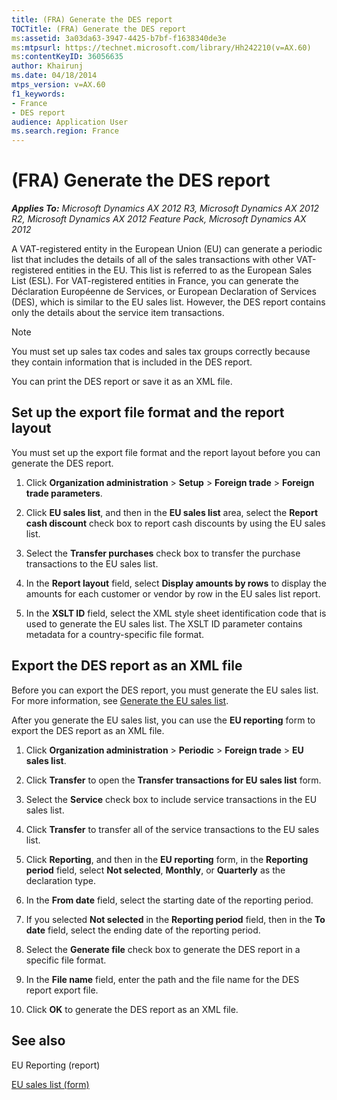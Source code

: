 ```yaml
---
title: (FRA) Generate the DES report
TOCTitle: (FRA) Generate the DES report
ms:assetid: 3a03da63-3947-4425-b7bf-f1638340de3e
ms:mtpsurl: https://technet.microsoft.com/library/Hh242210(v=AX.60)
ms:contentKeyID: 36056635
author: Khairunj
ms.date: 04/18/2014
mtps_version: v=AX.60
f1_keywords:
- France
- DES report
audience: Application User
ms.search.region: France
---
```


# (FRA) Generate the DES report 


_**Applies To:** Microsoft Dynamics AX 2012 R3, Microsoft Dynamics AX 2012 R2, Microsoft Dynamics AX 2012 Feature Pack, Microsoft Dynamics AX 2012_

A VAT-registered entity in the European Union (EU) can generate a periodic list that includes the details of all of the sales transactions with other VAT-registered entities in the EU. This list is referred to as the European Sales List (ESL). For VAT-registered entities in France, you can generate the Déclaration Européenne de Services, or European Declaration of Services (DES), which is similar to the EU sales list. However, the DES report contains only the details about the service item transactions.


> [!NOTE]
> <P>You must set up sales tax codes and sales tax groups correctly because they contain information that is included in the DES report.</P>



You can print the DES report or save it as an XML file.

## Set up the export file format and the report layout

You must set up the export file format and the report layout before you can generate the DES report.

1.  Click **Organization administration** \> **Setup** \> **Foreign trade** \> **Foreign trade parameters**.

2.  Click **EU sales list**, and then in the **EU sales list** area, select the **Report cash discount** check box to report cash discounts by using the EU sales list.

3.  Select the **Transfer purchases** check box to transfer the purchase transactions to the EU sales list.

4.  In the **Report layout** field, select **Display amounts by rows** to display the amounts for each customer or vendor by row in the EU sales list report.

5.  In the **XSLT ID** field, select the XML style sheet identification code that is used to generate the EU sales list. The XSLT ID parameter contains metadata for a country-specific file format.

## Export the DES report as an XML file

Before you can export the DES report, you must generate the EU sales list. For more information, see [Generate the EU sales list](generate-the-eu-sales-list.md).

After you generate the EU sales list, you can use the **EU reporting** form to export the DES report as an XML file.

1.  Click **Organization administration** \> **Periodic** \> **Foreign trade** \> **EU sales list**.

2.  Click **Transfer** to open the **Transfer transactions for EU sales list** form.

3.  Select the **Service** check box to include service transactions in the EU sales list.

4.  Click **Transfer** to transfer all of the service transactions to the EU sales list.

5.  Click **Reporting**, and then in the **EU reporting** form, in the **Reporting period** field, select **Not selected**, **Monthly**, or **Quarterly** as the declaration type.

6.  In the **From date** field, select the starting date of the reporting period.

7.  If you selected **Not selected** in the **Reporting period** field, then in the **To date** field, select the ending date of the reporting period.

8.  Select the **Generate file** check box to generate the DES report in a specific file format.

9.  In the **File name** field, enter the path and the file name for the DES report export file.

10. Click **OK** to generate the DES report as an XML file.

## See also

EU Reporting (report)

[EU sales list (form)](https://technet.microsoft.com/library/aa596355\(v=ax.60\))

  


